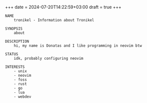 +++
date = 2024-07-20T14:22:59+03:00
draft = true
+++

```
NAME
    tronikel - Information about Tronikel

SYNOPSIS
    about

DESCRIPTION
    hi, my name is Donatas and I like programming in neovim btw

STATUS
    idk, probably configuring neovim

INTERESTS
    - unix
    - neovim
    - foss
    - rust
    - go
    - lua
    - webdev
```
